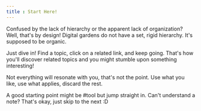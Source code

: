 ```yaml
---
title : Start Here!
---
```

Confused by the lack of hierarchy or the apparent lack of organization? Well, that's by design! Digital gardens do not have a set, rigid hierarchy. It's supposed to be organic. 

Just dive in! Find a topic, click on a related link, and keep going. That's how you'll discover related topics and you might stumble upon something interesting! 

Not everything will resonate with you, that's not the point. Use what you like, use what applies, discard the rest. 

A good starting point might be #tool but jump straight in. Can't understand a note? That's okay, just skip to the next :D 